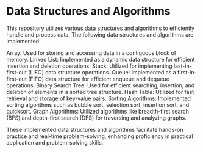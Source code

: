 # Data Structures and Algorithms
This repository utilizes various data structures and algorithms to efficiently handle and process data. The following data structures and algorithms are implemented:

Array: Used for storing and accessing data in a contiguous block of memory.
Linked List: Implemented as a dynamic data structure for efficient insertion and deletion operations.
Stack: Utilized for implementing last-in-first-out (LIFO) data structure operations.
Queue: Implemented as a first-in-first-out (FIFO) data structure for efficient enqueue and dequeue operations.
Binary Search Tree: Used for efficient searching, insertion, and deletion of elements in a sorted tree structure.
Hash Table: Utilized for fast retrieval and storage of key-value pairs.
Sorting Algorithms: Implemented sorting algorithms such as bubble sort, selection sort, insertion sort, and quicksort.
Graph Algorithms: Utilized algorithms like breadth-first search (BFS) and depth-first search (DFS) for traversing and analyzing graphs.

These implemented data structures and algorithms facilitate hands-on practice and real-time problem-solving, enhancing proficiency in practical application and problem-solving skills.
